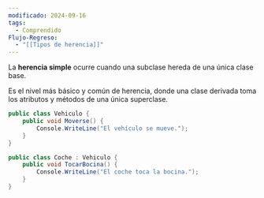```yaml
---
modificado: 2024-09-16
tags:
  - Comprendido
Flujo-Regreso:
  - "[[Tipos de herencia]]"
---
```


La **herencia simple** ocurre cuando una subclase hereda de una única clase base. 

Es el nivel más básico y común de herencia, donde una clase derivada toma los atributos y métodos de una única superclase.


```c#
public class Vehiculo {
    public void Moverse() {
        Console.WriteLine("El vehículo se mueve.");
    }
}

public class Coche : Vehiculo {
    public void TocarBocina() {
        Console.WriteLine("El coche toca la bocina.");
    }
}

```
